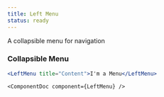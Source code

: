 ```yaml
---
title: Left Menu
status: ready
---
```


A collapsible menu for navigation

### Collapsible Menu

```.jsx
<LeftMenu title="Content">I'm a Menu</LeftMenu>
```

```!jsx
<ComponentDoc component={LeftMenu} />
```
